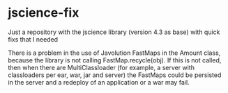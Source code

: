 # jscience-fix
Just a repository with the jscience library (version 4.3 as base) with quick fixs that I needed

There is a problem in the use of Javolution FastMaps in the Amount class, because the library is not calling FastMap.recycle(obj). 
If this is not called, then when there are MultiClassloader (for example, a server with classloaders per ear, war, jar and server)
the FastMaps could be persisted in the server and a redeploy of an application or a war may fail.
